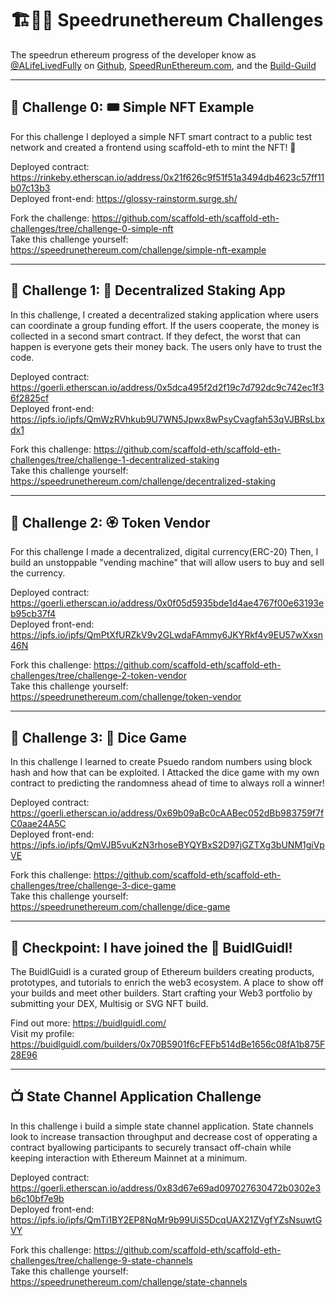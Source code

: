 # 🏗👷🏾 Speedrunethereum Challenges  

The speedrun ethereum progress of the developer know as [@ALifeLivedFully](https://Links.ALifeLivedFully.com/) on [Github](https://github.com/ALifeLivedFully/), [SpeedRunEthereum.com](https://speedrunethereum.com/builders/0x70B5901f6cFEFb514dBe1656c08fA1b875F28E96), and the [Build-Guild](https://buidlguidl.com/builders/0x70B5901f6cFEFb514dBe1656c08fA1b875F28E96)  

---

## 🚩 Challenge 0: 🎟 Simple NFT Example

For this challenge I deployed a simple NFT smart contract to a public test network and created a frontend using scaffold-eth to mint the NFT! 🚀

Deployed contract: https://rinkeby.etherscan.io/address/0x21f626c9f51f51a3494db4623c57ff11b07c13b3  
Deployed front-end: https://glossy-rainstorm.surge.sh/  

Fork the challenge: https://github.com/scaffold-eth/scaffold-eth-challenges/tree/challenge-0-simple-nft  
Take this challenge yourself: https://speedrunethereum.com/challenge/simple-nft-example

---

## 🚩 Challenge 1: 🥩 Decentralized Staking App

In this challenge, I created a decentralized staking application where users can coordinate a group funding effort. If the users cooperate, the money is collected in a second smart contract. If they defect, the worst that can happen is everyone gets their money back. The users only have to trust the code.

Deployed contract: https://goerli.etherscan.io/address/0x5dca495f2d2f19c7d792dc9c742ec1f36f2825cf  
Deployed front-end: https://ipfs.io/ipfs/QmWzRVhkub9U7WN5Jpwx8wPsyCvagfah53qVJBRsLbxdx1

Fork this challenge: https://github.com/scaffold-eth/scaffold-eth-challenges/tree/challenge-1-decentralized-staking  
Take this challenge yourself: https://speedrunethereum.com/challenge/decentralized-staking

---

## 🚩 Challenge 2: 🏵 Token Vendor

For this challenge I made a decentralized, digital currency(ERC-20) Then, I build an unstoppable "vending machine" that will allow users to buy and sell the currency.

Deployed contract: https://goerli.etherscan.io/address/0x0f05d5935bde1d4ae4767f00e63193eb95cb37f4  
Deployed front-end: https://ipfs.io/ipfs/QmPtXfURZkV9v2GLwdaFAmmy6JKYRkf4v9EU57wXxsn46N

Fork this challenge: https://github.com/scaffold-eth/scaffold-eth-challenges/tree/challenge-2-token-vendor  
Take this challenge yourself: https://speedrunethereum.com/challenge/token-vendor

---

## 🚩 Challenge 3: 🎲 Dice Game

In this challenge I learned to create Psuedo random numbers using block hash and how that can be exploited.  I Attacked the dice game with my own contract to predicting the randomness ahead of time to always roll a winner!

Deployed contract: https://goerli.etherscan.io/address/0x69b09aBc0cAABec052dBb983759f7fC0aae24A5C  
Deployed front-end: https://ipfs.io/ipfs/QmVJB5vuKzN3rhoseBYQYBxS2D97jGZTXg3bUNM1giVpVE

Fork this challenge: https://github.com/scaffold-eth/scaffold-eth-challenges/tree/challenge-3-dice-game  
Take this challenge yourself: https://speedrunethereum.com/challenge/dice-game


---

## 🎉 Checkpoint: I have joined the 🏰️ BuidlGuidl!

The BuidlGuidl is a curated group of Ethereum builders creating products, prototypes, and tutorials to enrich the web3 ecosystem. A place to show off your builds and meet other builders. Start crafting your Web3 portfolio by submitting your DEX, Multisig or SVG NFT build.

Find out more: https://buidlguidl.com/  
Visit my profile: https://buidlguidl.com/builders/0x70B5901f6cFEFb514dBe1656c08fA1b875F28E96

---

## 📺 State Channel Application Challenge

In this challenge i build a simple state channel application. State channels look to increase transaction throughput and decrease cost of opperating a contract byallowing participants to securely transact off-chain while keeping interaction with Ethereum Mainnet at a minimum.

Deployed contract: https://goerli.etherscan.io/address/0x83d67e69ad097027630472b0302e3b6c10bf7e9b  
Deployed front-end: https://ipfs.io/ipfs/QmTi1BY2EP8NqMr9b99UiS5DcqUAX21ZVgfYZsNsuwtGVY

Fork this challenge: https://github.com/scaffold-eth/scaffold-eth-challenges/tree/challenge-9-state-channels  
Take this challenge yourself: https://speedrunethereum.com/challenge/state-channels
